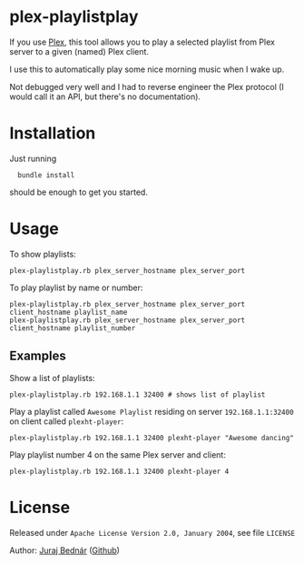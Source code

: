 plex-playlistplay
=================

If you use [Plex](http://www.plex.tv/), this tool allows you to play a selected playlist from Plex server to a given (named) Plex client. 

I use this to automatically play some nice morning music when I wake up.

Not debugged very well and I had to reverse engineer the Plex protocol (I would call it an API, but there's no documentation).

Installation
============

Just running 

      bundle install
      
should be enough to get you started.

Usage
=====

To show playlists:

    plex-playlistplay.rb plex_server_hostname plex_server_port

To play playlist by name or number:

    plex-playlistplay.rb plex_server_hostname plex_server_port client_hostname playlist_name
    plex-playlistplay.rb plex_server_hostname plex_server_port client_hostname playlist_number

Examples
--------

Show a list of playlists:

    plex-playlistplay.rb 192.168.1.1 32400 # shows list of playlist

Play a playlist called ``Awesome Playlist`` residing on server ``192.168.1.1:32400`` on client called ``plexht-player``:
    
    
    plex-playlistplay.rb 192.168.1.1 32400 plexht-player "Awesome dancing"
    
Play playlist number 4 on the same Plex server and client:
    
    plex-playlistplay.rb 192.168.1.1 32400 plexht-player 4      
      
	  
License
=======

Released under ``Apache License Version 2.0, January 2004``, see file ``LICENSE``

Author: [Juraj Bednár](http://juraj.bednar.sk/) ([Github](https://github.com/jooray))
 